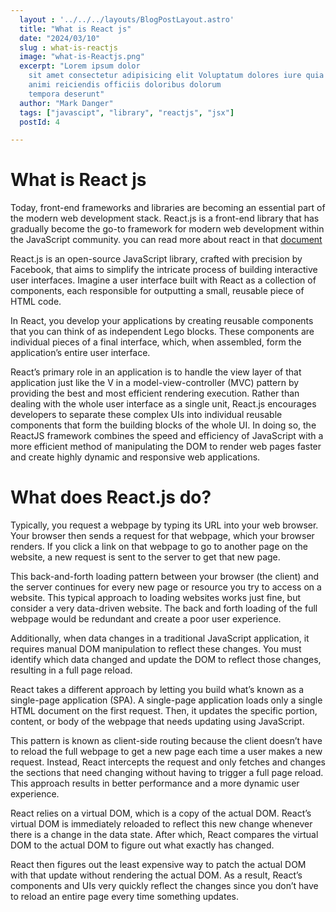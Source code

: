 ```yaml
---
  layout : '../../../layouts/BlogPostLayout.astro'
  title: "What is React js"
  date: "2024/03/10"
  slug : what-is-reactjs
  image: "what-is-Reactjs.png"
  excerpt: "Lorem ipsum dolor
    sit amet consectetur adipisicing elit Voluptatum dolores iure quia
    animi reiciendis officiis doloribus dolorum
    tempora deserunt"
  author: "Mark Danger"
  tags: ["javascipt", "library", "reactjs", "jsx"]
  postId: 4

---
```


# What is React js

Today, front-end frameworks and libraries are becoming an essential part of the modern web development stack. React.js is a front-end library that has gradually become the go-to framework for modern web development within the JavaScript community. you can read more about react in that [document](https://react.dev)

React.js is an open-source JavaScript library, crafted with precision by Facebook, that aims to simplify the intricate process of building interactive user interfaces. Imagine a user interface built with React as a collection of components, each responsible for outputting a small, reusable piece of HTML code.

In React, you develop your applications by creating reusable components that you can think of as independent Lego blocks. These components are individual pieces of a final interface, which, when assembled, form the application’s entire user interface.

React’s primary role in an application is to handle the view layer of that application just like the V in a model-view-controller (MVC) pattern by providing the best and most efficient rendering execution. Rather than dealing with the whole user interface as a single unit, React.js encourages developers to separate these complex UIs into individual reusable components that form the building blocks of the whole UI. In doing so, the ReactJS framework combines the speed and efficiency of JavaScript with a more efficient method of manipulating the DOM to render web pages faster and create highly dynamic and responsive web applications.

# What does React.js do?

Typically, you request a webpage by typing its URL into your web browser. Your browser then sends a request for that webpage, which your browser renders. If you click a link on that webpage to go to another page on the website, a new request is sent to the server to get that new page.

This back-and-forth loading pattern between your browser (the client) and the server continues for every new page or resource you try to access on a website. This typical approach to loading websites works just fine, but consider a very data-driven website. The back and forth loading of the full webpage would be redundant and create a poor user experience.

Additionally, when data changes in a traditional JavaScript application, it requires manual DOM manipulation to reflect these changes. You must identify which data changed and update the DOM to reflect those changes, resulting in a full page reload.

React takes a different approach by letting you build what’s known as a single-page application (SPA). A single-page application loads only a single HTML document on the first request. Then, it updates the specific portion, content, or body of the webpage that needs updating using JavaScript.

This pattern is known as client-side routing because the client doesn’t have to reload the full webpage to get a new page each time a user makes a new request. Instead, React intercepts the request and only fetches and changes the sections that need changing without having to trigger a full page reload. This approach results in better performance and a more dynamic user experience.

React relies on a virtual DOM, which is a copy of the actual DOM. React’s virtual DOM is immediately reloaded to reflect this new change whenever there is a change in the data state. After which, React compares the virtual DOM to the actual DOM to figure out what exactly has changed.

React then figures out the least expensive way to patch the actual DOM with that update without rendering the actual DOM. As a result, React’s components and UIs very quickly reflect the changes since you don’t have to reload an entire page every time something updates.
